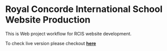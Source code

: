# Royal Concorde International School Website Production

This is Web project workflow for RCIS website development.

To check live version please checkout **[here](https://rcis-production.vercel.app/)**
